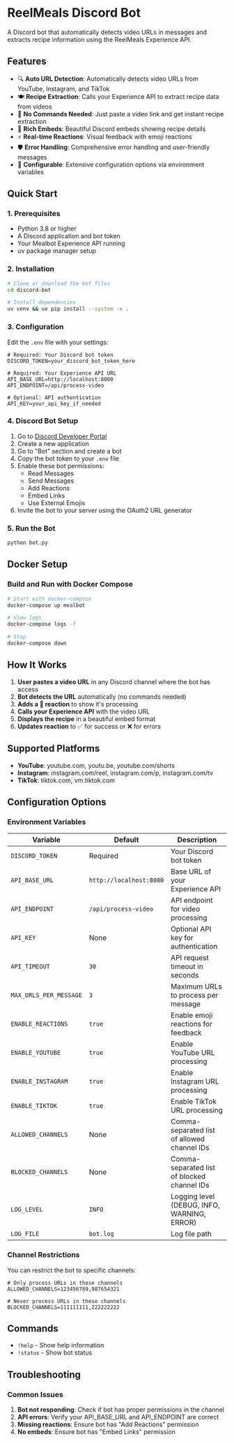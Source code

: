 # ReelMeals Discord Bot

A Discord bot that automatically detects video URLs in messages and extracts recipe information using the ReelMeals Experience API.

## Features

- 🔍 **Auto URL Detection**: Automatically detects video URLs from YouTube, Instagram, and TikTok
- 🍽️ **Recipe Extraction**: Calls your Experience API to extract recipe data from videos
- 📱 **No Commands Needed**: Just paste a video link and get instant recipe extraction
- 🎨 **Rich Embeds**: Beautiful Discord embeds showing recipe details
- ⚡ **Real-time Reactions**: Visual feedback with emoji reactions
- 🛡️ **Error Handling**: Comprehensive error handling and user-friendly messages
- 🔧 **Configurable**: Extensive configuration options via environment variables

## Quick Start

### 1. Prerequisites

- Python 3.8 or higher
- A Discord application and bot token
- Your Mealbot Experience API running
- uv package manager setup

### 2. Installation

```bash
# Clone or download the bot files
cd discord-bot

# Install dependencies
uv venv && uv pip install --system -e .

```

### 3. Configuration

Edit the `.env` file with your settings:

```env
# Required: Your Discord bot token
DISCORD_TOKEN=your_discord_bot_token_here

# Required: Your Experience API URL
API_BASE_URL=http://localhost:8000
API_ENDPOINT=/api/process-video

# Optional: API authentication
API_KEY=your_api_key_if_needed
```

### 4. Discord Bot Setup

1. Go to [Discord Developer Portal](https://discord.com/developers/applications)
2. Create a new application
3. Go to "Bot" section and create a bot
4. Copy the bot token to your `.env` file
5. Enable these bot permissions:
   - Read Messages
   - Send Messages
   - Add Reactions
   - Embed Links
   - Use External Emojis
6. Invite the bot to your server using the OAuth2 URL generator

### 5. Run the Bot

```bash
python bot.py
```

## Docker Setup

### Build and Run with Docker Compose

```bash
# Start with docker-compose
docker-compose up mealbot

# View logs
docker-compose logs -f

# Stop
docker-compose down
```

## How It Works

1. **User pastes a video URL** in any Discord channel where the bot has access
2. **Bot detects the URL** automatically (no commands needed)
3. **Adds a 🔄 reaction** to show it's processing
4. **Calls your Experience API** with the video URL
5. **Displays the recipe** in a beautiful embed format
6. **Updates reaction** to ✅ for success or ❌ for errors

## Supported Platforms

- **YouTube**: youtube.com, youtu.be, youtube.com/shorts
- **Instagram**: instagram.com/reel, instagram.com/p, instagram.com/tv
- **TikTok**: tiktok.com, vm.tiktok.com

## Configuration Options

### Environment Variables

| Variable               | Default                 | Description                                 |
| ---------------------- | ----------------------- | ------------------------------------------- |
| `DISCORD_TOKEN`        | Required                | Your Discord bot token                      |
| `API_BASE_URL`         | `http://localhost:8000` | Base URL of your Experience API             |
| `API_ENDPOINT`         | `/api/process-video`    | API endpoint for video processing           |
| `API_KEY`              | None                    | Optional API key for authentication         |
| `API_TIMEOUT`          | `30`                    | API request timeout in seconds              |
| `MAX_URLS_PER_MESSAGE` | `3`                     | Maximum URLs to process per message         |
| `ENABLE_REACTIONS`     | `true`                  | Enable emoji reactions for feedback         |
| `ENABLE_YOUTUBE`       | `true`                  | Enable YouTube URL processing               |
| `ENABLE_INSTAGRAM`     | `true`                  | Enable Instagram URL processing             |
| `ENABLE_TIKTOK`        | `true`                  | Enable TikTok URL processing                |
| `ALLOWED_CHANNELS`     | None                    | Comma-separated list of allowed channel IDs |
| `BLOCKED_CHANNELS`     | None                    | Comma-separated list of blocked channel IDs |
| `LOG_LEVEL`            | `INFO`                  | Logging level (DEBUG, INFO, WARNING, ERROR) |
| `LOG_FILE`             | `bot.log`               | Log file path                               |

### Channel Restrictions

You can restrict the bot to specific channels:

```env
# Only process URLs in these channels
ALLOWED_CHANNELS=123456789,987654321

# Never process URLs in these channels
BLOCKED_CHANNELS=111111111,222222222
```

## Commands

- `!help` - Show help information
- `!status` - Show bot status

## Troubleshooting

### Common Issues

1. **Bot not responding**: Check if bot has proper permissions in the channel
2. **API errors**: Verify your API_BASE_URL and API_ENDPOINT are correct
3. **Missing reactions**: Ensure bot has "Add Reactions" permission
4. **No embeds**: Ensure bot has "Embed Links" permission
